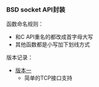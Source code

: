 ### BSD socket API封装

函数命名规则：
- 和C API重名的都改成首字母大写
- 其他函数都是小写加下划线方式

版本记录：
- [版本一](recipe-01)
    + 简单的TCP接口支持
